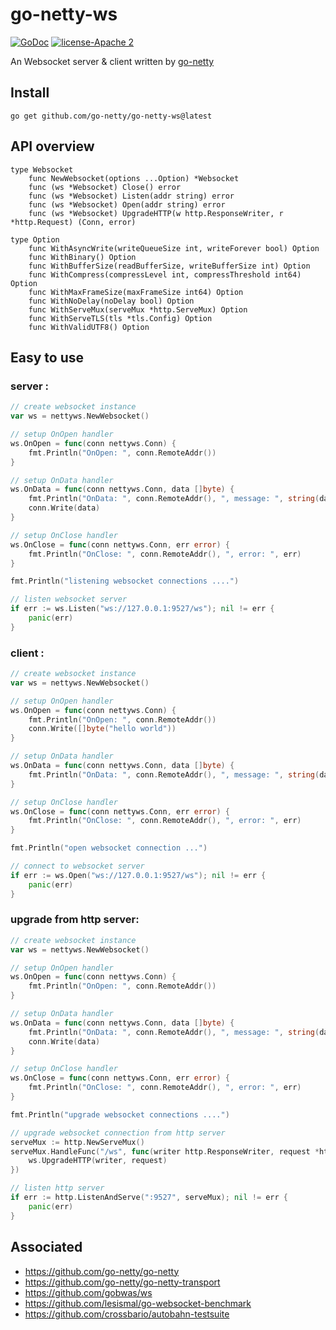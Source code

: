 # go-netty-ws

[![GoDoc][1]][2] [![license-Apache 2][3]][4]

<!--[![Downloads][7]][8]-->

[1]: https://godoc.org/github.com/go-netty/go-netty-ws?status.svg
[2]: https://godoc.org/github.com/go-netty/go-netty-ws
[3]: https://img.shields.io/badge/license-Apache%202-blue.svg
[4]: LICENSE

An Websocket server & client written by [go-netty](https://github.com/go-netty/go-netty)

## Install
```
go get github.com/go-netty/go-netty-ws@latest
```

## API overview
```
type Websocket
    func NewWebsocket(options ...Option) *Websocket
    func (ws *Websocket) Close() error
    func (ws *Websocket) Listen(addr string) error
    func (ws *Websocket) Open(addr string) error
    func (ws *Websocket) UpgradeHTTP(w http.ResponseWriter, r *http.Request) (Conn, error)

type Option
    func WithAsyncWrite(writeQueueSize int, writeForever bool) Option
    func WithBinary() Option
    func WithBufferSize(readBufferSize, writeBufferSize int) Option
    func WithCompress(compressLevel int, compressThreshold int64) Option
    func WithMaxFrameSize(maxFrameSize int64) Option
    func WithNoDelay(noDelay bool) Option
    func WithServeMux(serveMux *http.ServeMux) Option
    func WithServeTLS(tls *tls.Config) Option
    func WithValidUTF8() Option
```

## Easy to use

### server :
```go
// create websocket instance
var ws = nettyws.NewWebsocket()

// setup OnOpen handler
ws.OnOpen = func(conn nettyws.Conn) {
    fmt.Println("OnOpen: ", conn.RemoteAddr())
}

// setup OnData handler
ws.OnData = func(conn nettyws.Conn, data []byte) {
    fmt.Println("OnData: ", conn.RemoteAddr(), ", message: ", string(data))
    conn.Write(data)
}

// setup OnClose handler
ws.OnClose = func(conn nettyws.Conn, err error) {
    fmt.Println("OnClose: ", conn.RemoteAddr(), ", error: ", err)
}

fmt.Println("listening websocket connections ....")

// listen websocket server
if err := ws.Listen("ws://127.0.0.1:9527/ws"); nil != err {
    panic(err)
}
```

### client :
```go
// create websocket instance
var ws = nettyws.NewWebsocket()

// setup OnOpen handler
ws.OnOpen = func(conn nettyws.Conn) {
    fmt.Println("OnOpen: ", conn.RemoteAddr())
    conn.Write([]byte("hello world"))
}

// setup OnData handler
ws.OnData = func(conn nettyws.Conn, data []byte) {
    fmt.Println("OnData: ", conn.RemoteAddr(), ", message: ", string(data))
}

// setup OnClose handler
ws.OnClose = func(conn nettyws.Conn, err error) {
    fmt.Println("OnClose: ", conn.RemoteAddr(), ", error: ", err)
}

fmt.Println("open websocket connection ...")

// connect to websocket server
if err := ws.Open("ws://127.0.0.1:9527/ws"); nil != err {
    panic(err)
}
```

### upgrade from http server:
```go
// create websocket instance
var ws = nettyws.NewWebsocket()

// setup OnOpen handler
ws.OnOpen = func(conn nettyws.Conn) {
    fmt.Println("OnOpen: ", conn.RemoteAddr())
}

// setup OnData handler
ws.OnData = func(conn nettyws.Conn, data []byte) {
    fmt.Println("OnData: ", conn.RemoteAddr(), ", message: ", string(data))
    conn.Write(data)
}

// setup OnClose handler
ws.OnClose = func(conn nettyws.Conn, err error) {
    fmt.Println("OnClose: ", conn.RemoteAddr(), ", error: ", err)
}

fmt.Println("upgrade websocket connections ....")

// upgrade websocket connection from http server
serveMux := http.NewServeMux()
serveMux.HandleFunc("/ws", func(writer http.ResponseWriter, request *http.Request) {
    ws.UpgradeHTTP(writer, request)
})

// listen http server
if err := http.ListenAndServe(":9527", serveMux); nil != err {
    panic(err)
}
```

## Associated
* https://github.com/go-netty/go-netty
* https://github.com/go-netty/go-netty-transport
* https://github.com/gobwas/ws
* https://github.com/lesismal/go-websocket-benchmark
* https://github.com/crossbario/autobahn-testsuite